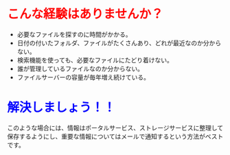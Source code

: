 # <span style="color: red;">こんな経験はありませんか？</span>

* 必要なファイルを探すのに時間がかかる。
* 日付の付いたフォルダ、ファイルがたくさんあり、どれが最近なのか分からない。
* 検索機能を使っても、必要なファイルにたどり着けない。
* 誰が管理しているファイルなのか分からない。
* ファイルサーバーの容量が毎年増え続けている。

# <span style="color: blue;">解決しましょう！！</span>

このような場合には、情報はポータルサービス、ストレージサービスに整理して保存するようにし、重要な情報についてはメールで通知するという方法がベストです。
